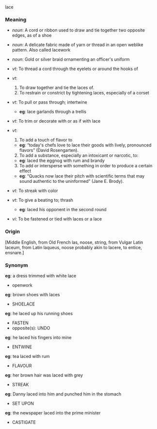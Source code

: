 lace
### Meaning
+ _noun_: A cord or ribbon used to draw and tie together two opposite edges, as of a shoe
+ _noun_: A delicate fabric made of yarn or thread in an open weblike pattern. Also called lacework
+ _noun_: Gold or silver braid ornamenting an officer's uniform

+ _vt_: To thread a cord through the eyelets or around the hooks of
+ _vt_:
   1. To draw together and tie the laces of.
   2. To restrain or constrict by tightening laces, especially of a corset
+ _vt_: To pull or pass through; intertwine
    + __eg__: lace garlands through a trellis
+ _vt_: To trim or decorate with or as if with lace
+ _vt_:
   1. To add a touch of flavor to
    + __eg__: “today's chefs love to lace their goods with lively, pronounced flavors” (David Rosengarten).
   2. To add a substance, especially an intoxicant or narcotic, to:
    + __eg__: laced the eggnog with rum and brandy
   3. To add or intersperse with something in order to produce a certain effect
    + __eg__: “Quacks now lace their pitch with scientific terms that may sound authentic to the uninformed” (Jane E. Brody).
+ _vt_: To streak with color
+ _vt_: To give a beating to; thrash
    + __eg__: laced his opponent in the second round
+ _vi_: To be fastened or tied with laces or a lace

### Origin

[Middle English, from Old French las, noose, string, from Vulgar Latin laceum, from Latin laqueus, noose probably akin to lacere, to entice, ensnare.]

### Synonym

__eg__: a dress trimmed with white lace

+ openwork

__eg__: brown shoes with laces

+ SHOELACE

__eg__: he laced up his running shoes

+ FASTEN
+ opposite(s): UNDO

__eg__: he laced his fingers into mine

+ ENTWINE

__eg__: tea laced with rum

+ FLAVOUR

__eg__: her brown hair was laced with grey

+ STREAK

__eg__: Danny laced into him and punched him in the stomach

+ SET UPON

__eg__: the newspaper laced into the prime minister

+ CASTIGATE


